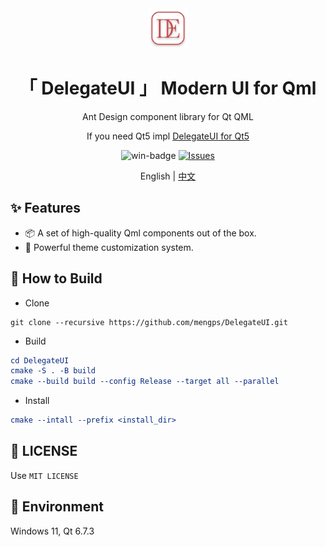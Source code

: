 <div align=center>
<img width=64 src="resources/delegateui_icon.svg">

# 「 DelegateUI 」 Modern UI for Qml 

Ant Design component library for Qt QML

If you need Qt5 impl [DelegateUI for Qt5](https://github.com/mengps/QmlControls)

</div>

<div align=center>

![win-badge] [![Issues][issues-image]][issues-url]

English | [中文](./README-zh_CN.md)

</div>

[win-badge]: https://img.shields.io/badge/Windows-passing-brightgreen?style=flat-square

[issues-image]: https://flat.badgen.net/github/label-issues/mengps/DelegateUI/open
[issues-url]: https://github.com/mengps/DelegateUI/issues

## ✨ Features

- 📦 A set of high-quality Qml components out of the box.
- 🎨 Powerful theme customization system.

## 🔨 How to Build

- Clone
```auto
git clone --recursive https://github.com/mengps/DelegateUI.git
```
- Build
```cmake
cd DelegateUI
cmake -S . -B build 
cmake --build build --config Release --target all --parallel
```
- Install
```cmake
cmake --intall --prefix <install_dir>
```

## 💓 LICENSE

Use `MIT LICENSE`

## 🌇 Environment

Windows 11, Qt 6.7.3